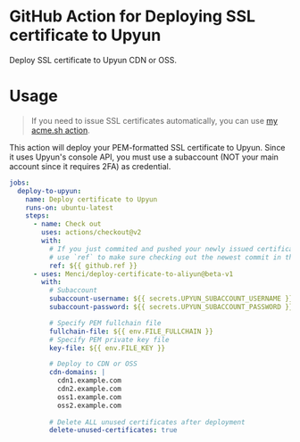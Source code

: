 # GitHub Action for Deploying SSL certificate to Upyun

Deploy SSL certificate to Upyun CDN or OSS.

# Usage

> If you need to issue SSL certificates automatically, you can use [my acme.sh action](https://github.com/marketplace/actions/issue-ssl-certificate).

This action will deploy your PEM-formatted SSL certificate to Upyun. Since it uses Upyun's console API, you must use a subaccount (NOT your main account since it requires 2FA) as credential.

```yaml
jobs:
  deploy-to-upyun:
    name: Deploy certificate to Upyun
    runs-on: ubuntu-latest
    steps:
      - name: Check out
        uses: actions/checkout@v2
        with:
          # If you just commited and pushed your newly issued certificate to this repo in a previous job,
          # use `ref` to make sure checking out the newest commit in this job
          ref: ${{ github.ref }}
      - uses: Menci/deploy-certificate-to-aliyun@beta-v1
        with:
          # Subaccount
          subaccount-username: ${{ secrets.UPYUN_SUBACCOUNT_USERNAME }}
          subaccount-password: ${{ secrets.UPYUN_SUBACCOUNT_PASSWORD }}

          # Specify PEM fullchain file
          fullchain-file: ${{ env.FILE_FULLCHAIN }}
          # Specify PEM private key file
          key-file: ${{ env.FILE_KEY }}

          # Deploy to CDN or OSS
          cdn-domains: |
            cdn1.example.com
            cdn2.example.com
            oss1.example.com
            oss2.example.com
          
          # Delete ALL unused certificates after deployment
          delete-unused-certificates: true
```
